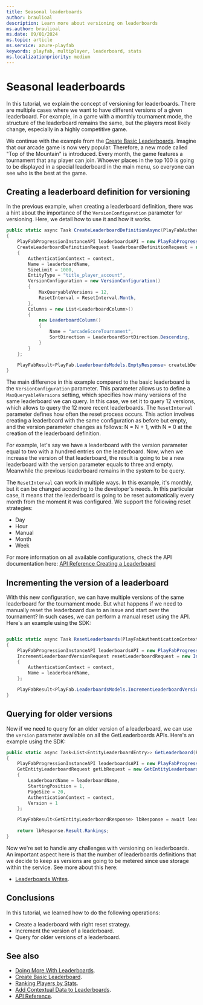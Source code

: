 ```yaml
---
title: Seasonal leaderboards
author: braulioal
description: Learn more about versioning on leaderboards
ms.author: braulioal
ms.date: 09/01/2024
ms.topic: article
ms.service: azure-playfab
keywords: playfab, multiplayer, leaderboard, stats
ms.localizationpriority: medium
---
```


# Seasonal leaderboards

In this tutorial, we explain the concept of versioning for leaderboards. There are multiple cases where we want to have 
different versions of a given leaderboard. For example, in a game with a monthly tournament mode, the structure of the leaderboard 
remains the same, but the players most likely change, especially in a highly competitive game.

We continue with the example from the [Create Basic Leaderboards](create-basic-leaderboard.md). Imagine that our arcade game is now very popular. Therefore, a new mode called "Top of the Mountain" is introduced. Every month, the game features a
tournament that any player can join. Whoever places in the top 100 is going to be displayed in a special leaderboard in the main menu,
so everyone can see who is the best at the game.

## Creating a leaderboard definition for versioning 

In the previous example, when creating a leaderboard definition, there was a hint about the importance of the `VersionConfiguration` 
parameter for versioning. Here, we detail how to use it and how it works.

``` C#
public static async Task CreateLeaderboardDefinitionAsync(PlayFabAuthenticationContext context, string leaderboardName)
{
    PlayFabProgressionInstanceAPI leaderboardsAPI = new PlayFabProgressionInstanceAPI(context);
    CreateLeaderboardDefinitionRequest leaderboardDefinitionRequest = new CreateLeaderboardDefinitionRequest()
    {
        AuthenticationContext = context,
        Name = leaderboardName,
        SizeLimit = 1000,
        EntityType = "title_player_account",
        VersionConfiguration = new VersionConfiguration()
        {
            MaxQueryableVersions = 12,
            ResetInterval = ResetInterval.Month,
        },
        Columns = new List<LeaderboardColumn>()
        {
            new LeaderboardColumn()
            {
                Name = "arcadeScoreTournament",
                SortDirection = LeaderboardSortDirection.Descending,
            }          
        }
    };

    PlayFabResult<PlayFab.LeaderboardsModels.EmptyResponse> createLbDefinitionResult = await leaderboardsAPI.CreateLeaderboardDefinitionAsync(leaderboardDefinitionRequest);
}
```

The main difference in this example compared to the basic leaderboard is the `VersionConfiguration` parameter. This parameter allows us to define a 
`MaxQueryableVersions` setting, which specifies how many versions of the same leaderboard we can query. In this case, we set it to query 12 versions,
which allows to query the 12 more recent leaderboards. The `ResetInterval` parameter defines how often the reset process occurs. This action involves 
creating a leaderboard with the same configuration as before but empty, and the version parameter changes as follows: N = N + 1, with N = 0 at the 
creation of the leaderboard definition. 

For example, let's say we have a leaderboard with the version parameter equal to two with a hundred entries on the leaderboard. Now,
when we increase the version of that leaderboard, the result is going to be a new leaderboard with the version parameter equals to three and empty.
Meanwhile the previous leaderboard remains in the system to be query.

The `ResetInterval` can work in multiple ways. In this example, it's monthly, but it can be changed according to the developer's needs. In this particular
case, it means that the leaderboard is going to be reset automatically every month from the moment it was configured. We support the following reset strategies:
- Day
- Hour
- Manual
- Month
- Week


For more information on all available configurations, check the API documentation here: 
[API Reference Creating a Leaderboard](/rest/api/playfab/progression/leaderboards/create-leaderboard-definition)

## Incrementing the version of a leaderboard

With this new configuration, we can have multiple versions of the same leaderboard for the tournament mode. 
But what happens if we need to manually reset the leaderboard due to an issue and start over the tournament? 
In such cases, we can perform a manual reset using the API. Here's an example using the SDK:

``` C#

public static async Task ResetLeaderboards(PlayFabAuthenticationContext context, string leaderboardName)
{
    PlayFabProgressionInstanceAPI leaderboardsAPI = new PlayFabProgressionInstanceAPI(context);
    IncrementLeaderboardVersionRequest resetLeaderboardRequest = new IncrementLeaderboardVersionRequest()
    {
        AuthenticationContext = context,
        Name = leaderboardName,
    };

    PlayFabResult<PlayFab.LeaderboardsModels.IncrementLeaderboardVersionResponse> resetLeaderboardResponse = await leaderboardsAPI.IncrementLeaderboardVersionAsync(resetLeaderboardRequest);
}

```

## Querying for older versions

Now if we need to query for an older version of a leaderboard, we can use the `version` parameter available on all the GetLeaderboards APIs.
Here's an example using the SDK:

``` C#
public static async Task<List<EntityLeaderboardEntry>> GetLeaderboard(PlayFabAuthenticationContext context, string leaderboardName)
{
    PlayFabProgressionInstanceAPI leaderboardsAPI = new PlayFabProgressionInstanceAPI(context);
    GetEntityLeaderboardRequest getLbRequest = new GetEntityLeaderboardRequest()
    {
        LeaderboardName = leaderboardName,
        StartingPosition = 1,
        PageSize = 20,
        AuthenticationContext = context,
        Version = 1
    };

    PlayFabResult<GetEntityLeaderboardResponse> lbResponse = await leaderboardsAPI.GetLeaderboardAsync(getLbRequest);
    
    return lbResponse.Result.Rankings;
}
```


Now we're set to handle any challenges with versioning on leaderboards. An important aspect here is that the number of leaderboards definitions
that we decide to keep as versions are going to be metered since use storage within the service. See more about this here:
- [Leaderboards Writes](../../pricing/meters/leaderboard-meters.md).

## Conclusions 
In this tutorial, we learned how to do the following operations: 
* Create a leaderboard with right reset strategy.
* Increment the version of a leaderboard.
* Query for older versions of a leaderboard.

## See also

- [Doing More With Leaderboards](doing-more-with-leaderboards.md).
- [Create Basic Leaderboard](create-basic-leaderboard.md).
- [Ranking Players by Stats](leaderboards-linked-to-stats.md).
- [Add Contextual Data to Leaderboards](metadata-leaderboards.md).
- [API Reference](api-reference.md).



